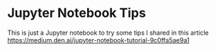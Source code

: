 # Jupyter Notebook Tips

This is just a Jupyter notebook to try some tips I shared in this article https://medium.den.ai/jupyter-notebook-tutorial-9c0ffa5ae9a1

